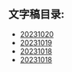 ## 文字稿目录: 

<!-- INSERT -->
- [20231020](./news/20231020.md)
- [20231019](./news/20231019.md)
- [20231018](./news/20231018.md)
- [20231018](./news/20231018.md)
